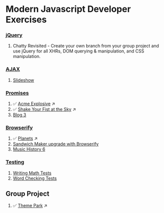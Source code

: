 # Modern Javascript Developer Exercises

### [jQuery](../resources/MJ_JQUERY_INTRODUCTION.md)
1. Chatty Revisited - Create your own branch from your group project and use jQuery for all XHRs, DOM querying & manipulation, and CSS manipulation.


### [AJAX](../resources/MJ_JQUERY_AJAX.md)
1. [Slideshow](MJ_JQUERY_SLIDESHOW.md)


### [Promises](../resources/MJ_PROMISES.md)
1. :white_check_mark: [Acme Explosive](https://github.com/kenziebottoms/nss-front-03-explosives) :arrow_upper_right:
1. :white_check_mark: [Shake Your Fist at the Sky](https://github.com/kenziebottoms/nss-front-03-strfkr) :arrow_upper_right:
1. [Blog 3](MJ_PROMISES_BLOG_03.md)


### [Browserify](../resources/MJ_BROWSERIFY_CONCEPTS.md)
1. :white_check_mark: [Planets](https://github.com/kenziebottoms/nss-front-03-planets) :arrow_upper_right:
1. [Sandwich Maker upgrade with Browserify](MJ_BROWSERIFY_SANDWICH_MAKER.md)
1. [Music History 6](MJ_BROWSERIFY_MUSIC_HISTORY_06.md)


### [Testing](../resources/MJ_TESTING.md)
1. [Writing Math Tests](MJ_TESTING_MATH.md)
1. [Word Checking Tests](MJ_TESTING_WORD_CHECKER.md)


## Group Project
1. :white_check_mark: [Theme Park](https://github.com/nss-day-cohort-23/group-project-themepark-tearm-park) :arrow_upper_right:
